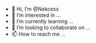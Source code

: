 - 👋 Hi, I’m @Nekcess
- 👀 I’m interested in ...
- 🌱 I’m currently learning ...
- 💞️ I’m looking to collaborate on ...
- 📫 How to reach me ...

<!---
Nekcess/Nekcess is a ✨ special ✨ repository because its `README.md` (this file) appears on your GitHub profile.
You can click the Preview link to take a look at your changes.
--->
